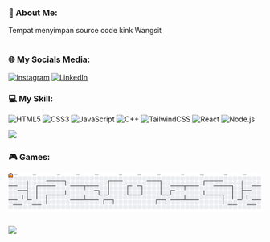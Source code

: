 ### 💫 About Me:
Tempat menyimpan source code kink Wangsit<br><br>


### 🌐 My Socials Media:
[![Instagram](https://img.shields.io/badge/Instagram-%23E4405F.svg?logo=Instagram&logoColor=white)](https://instagram.com/wngst.nr) [![LinkedIn](https://img.shields.io/badge/LinkedIn-%230077B5.svg?logo=linkedin&logoColor=white)](https://linkedin.com/in/wangsitnursyahada) 

### 💻 My Skill:
![HTML5](https://img.shields.io/badge/html5-%23E34F26.svg?style=for-the-badge&logo=html5&logoColor=white) ![CSS3](https://img.shields.io/badge/css3-%231572B6.svg?style=for-the-badge&logo=css3&logoColor=white) ![JavaScript](https://img.shields.io/badge/javascript-%23323330.svg?style=for-the-badge&logo=javascript&logoColor=%23F7DF1E) ![C++](https://img.shields.io/badge/c++-%2300599C.svg?style=for-the-badge&logo=c%2B%2B&logoColor=white) ![TailwindCSS](https://img.shields.io/badge/tailwindcss-%2338B2AC.svg?style=for-the-badge&logo=tailwind-css&logoColor=white) ![React](https://img.shields.io/badge/react-%2320232a.svg?style=for-the-badge&logo=react&logoColor=%2361DAFB) ![Node.js](https://img.shields.io/badge/node.js-%23339933.svg?style=for-the-badge&logo=node.js&logoColor=white)

![](https://github-readme-stats.vercel.app/api/top-langs/?username=wngstnr-code&theme=tokyonight&hide_border=false&include_all_commits=true&count_private=false&layout=compact)

### 🎮 Games:
<picture>
  <source media="(prefers-color-scheme: dark)" srcset="https://raw.githubusercontent.com/wngstnr-code/wngstnr-code/output/pacman-contribution-graph-dark.svg">
  <source media="(prefers-color-scheme: light)" srcset="https://raw.githubusercontent.com/wngstnr-code/wngstnr-code/output/pacman-contribution-graph.svg">
  <img alt="pacman contribution graph" src="https://raw.githubusercontent.com/wngstnr-code/wngstnr-code/output/pacman-contribution-graph.svg">
</picture>

###

[![](https://visitcount.itsvg.in/api?id=wngstnr-code&icon=0&color=0)](https://visitcount.itsvg.in)

<!-- Proudly created with GPRM ( https://gprm.itsvg.in ) -->

